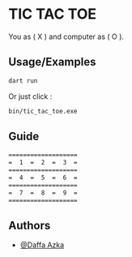 
# TIC TAC TOE

You as ( X ) and computer as ( O ).


## Usage/Examples

```bash
dart run
```
Or just click :

```bash
bin/tic_tac_toe.exe
```


## Guide

```bash
===================
=  1  =  2  =  3  =
===================
=  4  =  5  =  6  =
===================
=  7  =  8  =  9  =
===================
```

## Authors

- [@Daffa Azka](https://github.com/Destrivers)

